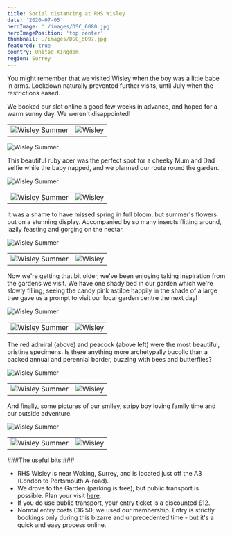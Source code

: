 ```yaml
---
title: Social distancing at RHS Wisley
date: '2020-07-05'
heroImage: './images/DSC_6080.jpg'
heroImagePosition: 'top center'
thumbnail: ./images/DSC_6097.jpg
featured: true
country: United Kingdom
region: Surrey
---
```


You might remember that we visited Wisley when the boy was a little babe in arms. Lockdown naturally prevented further visits, until July when the restrictions eased.

We booked our slot online a good few weeks in advance, and hoped for a warm sunny day. We weren't disappointed!

|                                                    |                                             |
| -------------------------------------------------- | ------------------------------------------- |
| ![Wisley Summer](./images/IMG_20200705_124506.jpg) | ![Wisley](./images/IMG_20200705_124719.jpg) |

![Wisley Summer](./images/IMG_20200705_124552.jpg)

This beautiful ruby acer was the perfect spot for a cheeky Mum and Dad selfie while the baby napped, and we planned our route round the garden.

![Wisley Summer](./images/DSC_6080.jpg)

|                                                    |                                  |
| -------------------------------------------------- | -------------------------------- |
| ![Wisley Summer](./images/IMG_20200705_125410.jpg) | ![Wisley](./images/DSC_6073.jpg) |

It was a shame to have missed spring in full bloom, but summer's flowers put on a stunning display. Accompanied by so many insects flitting around, lazily feasting and gorging on the nectar.

![Wisley Summer](./images/DSC_6057.jpg)

|                                         |                                  |
| --------------------------------------- | -------------------------------- |
| ![Wisley Summer](./images/DSC_6059.jpg) | ![Wisley](./images/DSC_6067.jpg) |

Now we're getting that bit older, we've been enjoying taking inspiration from the gardens we visit. We have one shady bed in our garden which we're slowly filling; seeing the candy pink astilbe happily in the shade of a large tree gave us a prompt to visit our local garden centre the next day!

![Wisley Summer](./images/DSC_6083.jpg)

|                                         |                                  |
| --------------------------------------- | -------------------------------- |
| ![Wisley Summer](./images/DSC_6097.jpg) | ![Wisley](./images/DSC_6128.jpg) |

The red admiral (above) and peacock (above left) were the most beautiful, pristine specimens. Is there anything more archetypally bucolic than a packed annual and perennial border, buzzing with bees and butterflies?

![Wisley Summer](./images/DSC_6131.jpg)

|                                                      |                                  |
| ---------------------------------------------------- | -------------------------------- |
| ![Wisley Summer](./images/MVIMG_20200705_142438.jpg) | ![Wisley](./images/DSC_6171.jpg) |

And finally, some pictures of our smiley, stripy boy loving family time and our outside adventure.

![Wisley Summer](./images/DSC_6178.jpg)

|                                         |                                  |
| --------------------------------------- | -------------------------------- |
| ![Wisley Summer](./images/DSC_6199.jpg) | ![Wisley](./images/DSC_6185.jpg) |

###The useful bits:###

- RHS Wisley is near Woking, Surrey, and is located just off the A3 (London to Portsmouth A-road).
- We drove to the Garden (parking is free), but public transport is possible. Plan your visit [here](https://www.rhs.org.uk/gardens/wisley/Plan-your-visit).
- If you do use public transport, your entry ticket is a discounted £12.
- Normal entry costs £16.50; we used our membership. Entry is strictly bookings only during this bizarre and unprecedented time - but it's a quick and easy process online.
